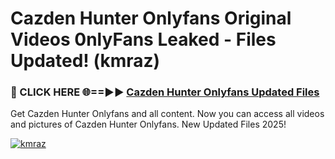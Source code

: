 # Cazden Hunter Onlyfans Original Videos 0nlyFans Leaked - Files Updated! (kmraz)

<h3>🔴 CLICK HERE 🌐==►► <a href="https://tinyurl.com/x26r9saj" rel="nofollow">Cazden Hunter Onlyfans Updated Files</a></h3>

Get Cazden Hunter Onlyfans and all content. Now you can access all videos and pictures of Cazden Hunter Onlyfans. New Updated Files 2025!

[![kmraz](https://i.imgur.com/LkgZPqh.gif)](https://tinyurl.com/x26r9saj)
